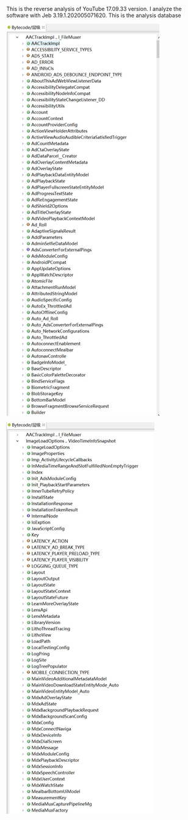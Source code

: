 This is the reverse analysis of YouTube 17.09.33 version. 
I analyze the software with Jeb 3.19.1.202005071620.
This is the analysis database


![img](https://raw.githubusercontent.com/ohyeah521/NoAds-For-YouTube/master/youtube17.09.33_reverse_restore/1.jpg)



![img](https://raw.githubusercontent.com/ohyeah521/NoAds-For-YouTube/master/youtube17.09.33_reverse_restore/2.jpg)
